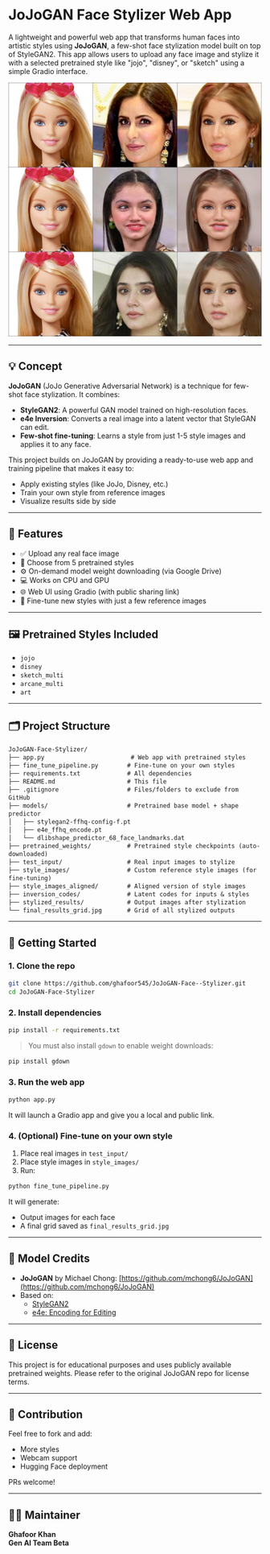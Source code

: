 # JoJoGAN Face Stylizer Web App

A lightweight and powerful web app that transforms human faces into artistic styles using **JoJoGAN**, a few-shot face stylization model built on top of StyleGAN2. This app allows users to upload any face image and stylize it with a selected pretrained style like "jojo", "disney", or "sketch" using a simple Gradio interface.

![Stylized Output Sample](final_results_grid.jpg)

---

## 💡 Concept

**JoJoGAN** (JoJo Generative Adversarial Network) is a technique for few-shot face stylization. It combines:

- **StyleGAN2**: A powerful GAN model trained on high-resolution faces.
- **e4e Inversion**: Converts a real image into a latent vector that StyleGAN can edit.
- **Few-shot fine-tuning**: Learns a style from just 1-5 style images and applies it to any face.

This project builds on JoJoGAN by providing a ready-to-use web app and training pipeline that makes it easy to:
- Apply existing styles (like JoJo, Disney, etc.)
- Train your own style from reference images
- Visualize results side by side

---

## 🧠 Features

- ✅ Upload any real face image
- 🎨 Choose from 5 pretrained styles
- ⚙️ On-demand model weight downloading (via Google Drive)
- 💻 Works on CPU and GPU
- 🌐 Web UI using Gradio (with public sharing link)
- 🔧 Fine-tune new styles with just a few reference images

---

## 🖼️ Pretrained Styles Included

- `jojo`
- `disney`
- `sketch_multi`
- `arcane_multi`
- `art`

---

## 🗂️ Project Structure

```
JoJoGAN-Face-Stylizer/
├── app.py                        # Web app with pretrained styles
├── fine_tune_pipeline.py        # Fine-tune on your own styles
├── requirements.txt             # All dependencies
├── README.md                    # This file
├── .gitignore                   # Files/folders to exclude from GitHub
├── models/                      # Pretrained base model + shape predictor
│   ├── stylegan2-ffhq-config-f.pt
│   ├── e4e_ffhq_encode.pt
│   └── dlibshape_predictor_68_face_landmarks.dat
├── pretrained_weights/          # Pretrained style checkpoints (auto-downloaded)
├── test_input/                  # Real input images to stylize
├── style_images/                # Custom reference style images (for fine-tuning)
├── style_images_aligned/        # Aligned version of style images
├── inversion_codes/             # Latent codes for inputs & styles
├── stylized_results/            # Output images after stylization
└── final_results_grid.jpg       # Grid of all stylized outputs
```

---

## 🚀 Getting Started

### 1. Clone the repo

```bash
git clone https://github.com/ghafoor545/JoJoGAN-Face--Stylizer.git
cd JoJoGAN-Face-Stylizer 
```

### 2. Install dependencies

```bash
pip install -r requirements.txt
```

> You must also install `gdown` to enable weight downloads:

```bash
pip install gdown
```

### 3. Run the web app

```bash
python app.py
```

It will launch a Gradio app and give you a local and public link.

### 4. (Optional) Fine-tune on your own style

1. Place real images in `test_input/`
2. Place style images in `style_images/`
3. Run:

```bash
python fine_tune_pipeline.py
```

It will generate:
- Output images for each face
- A final grid saved as `final_results_grid.jpg`

---

## 🧠 Model Credits

- **JoJoGAN** by Michael Chong: [https://github.com/mchong6/JoJoGAN](https://github.com/mchong6/JoJoGAN)
- Based on:
  - [StyleGAN2](https://github.com/NVlabs/stylegan2)
  - [e4e: Encoding for Editing](https://github.com/omertov/encoder4editing)

---

## 📄 License

This project is for educational purposes and uses publicly available pretrained weights. Please refer to the original JoJoGAN repo for license terms.

---

## 🤝 Contribution

Feel free to fork and add:
- More styles
- Webcam support
- Hugging Face deployment

PRs welcome!

---

## 👨‍💻 Maintainer

**Ghafoor Khan**  
**Gen AI Team Beta**



